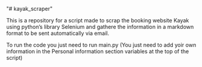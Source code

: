 "# kayak_scraper" 

This is a repository for a script made to scrap the booking website Kayak using python’s library Selenium and gathere the information in a markdown format to be sent automatically  via email.

To run the code you just need to run main.py (You just need to add yoir own information in the Personal information section variables at the top of the script)